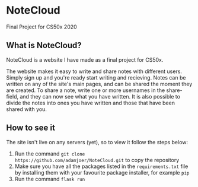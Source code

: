 # NoteCloud
Final Project for CS50x 2020

## What is NoteCloud?
NoteCloud is a website I have made as a final project for CS50x.

The website makes it easy to write and share notes with different users. 
Simply sign up and you're ready start writing and recieving.
Notes can be written on any of the site's main pages, and can be shared the moment they are created.
To share a note, write one or more usernames in the share-field, and they can now see what you have written.
It is also possible to divide the notes into ones you have written and those that have been shared with you.


## How to see it
The site isn't live on any servers (yet), so to view it follow the steps below:
1. Run the command `git clone https://github.com/adamjoer/NoteCloud.git` to copy the repository
2. Make sure you have all the packages listed in the `requirements.txt` file by installing them with your favourite package installer, for example `pip`
3. Run the command `flask run`
